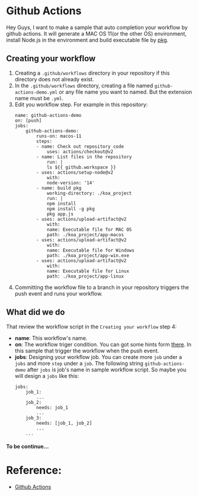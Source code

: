 # Github Actions
Hey Guys, I want to make a sample that auto completion your workflow by github actions. It will generate a MAC OS 11(or the other OS) environment, install Node.js in the environment and build executable file by [pkg](https://www.npmjs.com/package/pkg).

##  Creating your workflow
1. Creating a `.github/workflows` directory in your repository if this directory does not already exist.
2. In the `.github/workflows` directory, creating a file named `github-actions-demo.yml` or any file name you want to named. But the extension name must be `.yml`.
3. Edit you workflow step. For example in this repository:
    ```
    name: github-actions-demo
    on: [push]
    jobs:
        github-actions-demo:
            runs-on: macos-11
            steps:
            - name: Check out repository code
                uses: actions/checkout@v2
            - name: List files in the repository
                run: |
                ls ${{ github.workspace }}
            - uses: actions/setup-node@v2
                with:
                node-version: '14'
            - name: build pkg
                working-directory: ./koa_project
                run: |
                npm install
                npm install -g pkg
                pkg app.js
            - uses: actions/upload-artifact@v2
                with:
                name: Executable file for MAC OS
                path: ./koa_project/app-macos
            - uses: actions/upload-artifact@v2
                with:
                name: Executable file for Windows
                path: ./koa_project/app-win.exe
            - uses: actions/upload-artifact@v2
                with:
                name: Executable file for Linux
                path: ./koa_project/app-linux
    ```
4. Committing the workflow file to a branch in your repository triggers the push event and runs your workflow.

## What did we do
That review the workflow script in the `Creating your workflow` step 4:
- **name**: This workflow's name.
- **on**: The workflow triger condition. You can got some hints form [there](https://docs.github.com/en/actions/learn-github-actions/events-that-trigger-workflows). In this sample that trigger the workflow when the push event.
- **jobs**: Designing your workflow job. You can create more `job` under a `jobs` and more `step` under a `job`. The following string `github-actions-demo` after `jobs` is job's name in sample workflow script. So maybe you will design a `jobs` like this:
    ```
    jobs:
        job_1:
            ...
        job_2:
            needs: job_1
            ...
        job_3:
            needs: [job_1, job_2]
            ...
        ...
    ```

#### To be continue...













# Reference: 
- [Github Actions](https://docs.github.com/en/actions)
